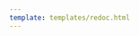 ```yaml
---
template: templates/redoc.html
---
```


<div>
    <redoc id="redoc"></redoc>
</div>
<script>
    var swaggerFile = "{{base_path}}/reference/product-apis/publisher-apis/publisher-v4/publisher-v4.yaml";
    var redocTag = document.getElementById("redoc");
    redocTag.setAttribute("spec-url", swaggerFile + window.location.search);
</script>
<script src="https://cdn.jsdelivr.net/npm/redoc@next/bundles/redoc.standalone.js"> </script>

